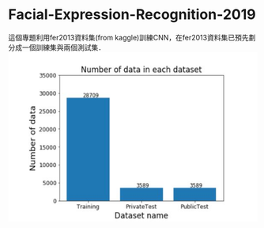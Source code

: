 # Facial-Expression-Recognition-2019
這個專題利用fer2013資料集(from kaggle)訓練CNN，在fer2013資料集已預先劃分成一個訓練集與兩個測試集．
![number of data in a predefined data set](https://github.com/Shuntw6096/Facial-Expression-Recognition-2019/blob/master/img/number_ds.JPG)

